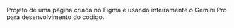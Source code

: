 Projeto de uma página criada no Figma e usando inteiramente o Gemini Pro para desenvolvimento do código.

